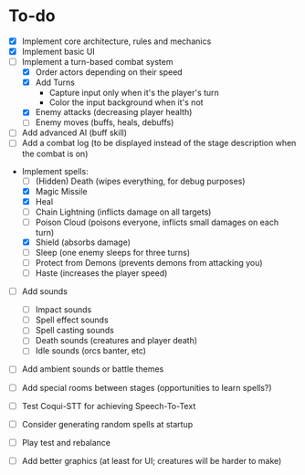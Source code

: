 # To-do
* [x] Implement core architecture, rules and mechanics
* [x] Implement basic UI
* [ ] Implement a turn-based combat system
  * [x] Order actors depending on their speed
  * [x] Add Turns
    * Capture input only when it's the player's turn
    * Color the input background when it's not
  * [x] Enemy attacks (decreasing player health)
  * [ ] Enemy moves (buffs, heals, debuffs)
* [ ] Add advanced AI (buff skill)
* [ ] Add a combat log (to be displayed instead of the stage description when the combat is on)
* Implement spells:
  * [ ] (Hidden) Death (wipes everything, for debug purposes)
  * [x] Magic Missile
  * [x] Heal
  * [ ] Chain Lightning (inflicts damage on all targets)
  * [ ] Poison Cloud (poisons everyone, inflicts small damages on each turn)
  * [x] Shield (absorbs damage)
  * [ ] Sleep (one enemy sleeps for three turns)
  * [ ] Protect from Demons (prevents demons from attacking you)
  * [ ] Haste (increases the player speed)
* [ ] Add sounds
  * [ ] Impact sounds
  * [ ] Spell effect sounds
  * [ ] Spell casting sounds
  * [ ] Death sounds (creatures and player death)
  * [ ] Idle sounds (orcs banter, etc)
* [ ] Add ambient sounds or battle themes
* [ ] Add special rooms between stages (opportunities to learn spells?)
* [ ] Test Coqui-STT for achieving Speech-To-Text
* [ ] Consider generating random spells at startup
* [ ] Play test and rebalance
* [ ] Add better graphics (at least for UI; creatures will be harder to make)

